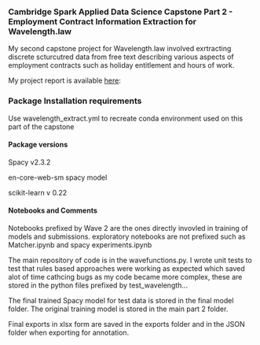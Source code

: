 ### Cambridge Spark Applied Data Science Capstone Part 2 - Employment Contract Information Extraction for Wavelength.law

My second capstone project for Wavelength.law involved exrtracting discrete scturcutred data from free text describing various aspects of employment contracts such as holiday entitlement and hours of work.

My project report is available [here](Capstone%202%20Project%20Report%20for%20Wavelength.law.pdf): 

### Package Installation requirements

Use wavelength_extract.yml to recreate conda environment used on this part of the capstone 

#### Package versions
Spacy v2.3.2 

en-core-web-sm spacy model

scikit-learn v 0.22

#### Notebooks and Comments

Notebooks prefixed by Wave 2 are the ones directly invovled in training of models and submissions. exploratory notebooks are not prefixed such as Matcher.ipynb and spacy experiments.ipynb

The main repository of code is in the wavefunctions.py. I wrote unit tests to test that rules based approaches were working as expected which saved alot of time cathcing bugs as my code became more complex, these are stored in the python files prefixed by test_wavelength...

The final trained Spacy model for test data is stored in the final model folder. The original training model is stored in the main part 2 folder.

 Final exports in xlsx form are saved in the exports folder and in the JSON folder when exporting for annotation.

